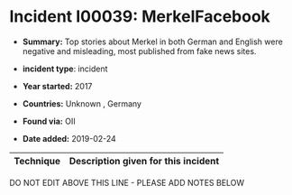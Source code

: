 # Incident I00039: MerkelFacebook

* **Summary:** Top stories about Merkel in both German and English were negative and misleading, most published from fake news sites.

* **incident type**: incident

* **Year started:** 2017

* **Countries:** Unknown , Germany

* **Found via:** OII

* **Date added:** 2019-02-24
 

| Technique | Description given for this incident |
| --------- | ------------------------- |


DO NOT EDIT ABOVE THIS LINE - PLEASE ADD NOTES BELOW